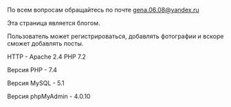 По всем вопросам обращайтесь по почте gena.06.08@yandex.ru

Эта страница является блогом.

Пользователь может регистрироваться, добавлять фотографии и вскоре сможет добавлять посты.

HTTP - Apache 2.4 PHP 7.2

Версия PHP - 7.4

Версия MySQL - 5.1

Версия phpMyAdmin - 4.0.10
